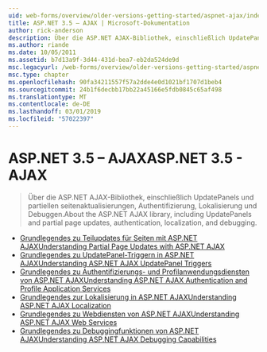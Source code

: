 ```yaml
---
uid: web-forms/overview/older-versions-getting-started/aspnet-ajax/index
title: ASP.NET 3.5 – AJAX | Microsoft-Dokumentation
author: rick-anderson
description: Über die ASP.NET AJAX-Bibliothek, einschließlich UpdatePanels und partiellen seitenaktualisierungen, Authentifizierung, Lokalisierung und Debuggen.
ms.author: riande
ms.date: 10/05/2011
ms.assetid: b7d13a9f-3d44-431d-bea7-eb2da524de9d
msc.legacyurl: /web-forms/overview/older-versions-getting-started/aspnet-ajax
msc.type: chapter
ms.openlocfilehash: 90fa34211557f57a2dde4e0d1021bf1707d1beb4
ms.sourcegitcommit: 24b1f6decbb17bb22a45166e5fdb0845c65af498
ms.translationtype: MT
ms.contentlocale: de-DE
ms.lasthandoff: 03/01/2019
ms.locfileid: "57022397"
---
```

<a name="aspnet-35---ajax"></a><span data-ttu-id="6332f-103">ASP.NET 3.5 – AJAX</span><span class="sxs-lookup"><span data-stu-id="6332f-103">ASP.NET 3.5 - AJAX</span></span>
====================
> <span data-ttu-id="6332f-104">Über die ASP.NET AJAX-Bibliothek, einschließlich UpdatePanels und partiellen seitenaktualisierungen, Authentifizierung, Lokalisierung und Debuggen.</span><span class="sxs-lookup"><span data-stu-id="6332f-104">About the ASP.NET AJAX library, including UpdatePanels and partial page updates, authentication, localization, and debugging.</span></span>


- [<span data-ttu-id="6332f-105">Grundlegendes zu Teilupdates für Seiten mit ASP.NET AJAX</span><span class="sxs-lookup"><span data-stu-id="6332f-105">Understanding Partial Page Updates with ASP.NET AJAX</span></span>](understanding-partial-page-updates-with-asp-net-ajax.md)
- [<span data-ttu-id="6332f-106">Grundlegendes zu UpdatePanel-Triggern in ASP.NET AJAX</span><span class="sxs-lookup"><span data-stu-id="6332f-106">Understanding ASP.NET AJAX UpdatePanel Triggers</span></span>](understanding-asp-net-ajax-updatepanel-triggers.md)
- [<span data-ttu-id="6332f-107">Grundlegendes zu Authentifizierungs- und Profilanwendungsdiensten von ASP.NET AJAX</span><span class="sxs-lookup"><span data-stu-id="6332f-107">Understanding ASP.NET AJAX Authentication and Profile Application Services</span></span>](understanding-asp-net-ajax-authentication-and-profile-application-services.md)
- [<span data-ttu-id="6332f-108">Grundlegendes zur Lokalisierung in ASP.NET AJAX</span><span class="sxs-lookup"><span data-stu-id="6332f-108">Understanding ASP.NET AJAX Localization</span></span>](understanding-asp-net-ajax-localization.md)
- [<span data-ttu-id="6332f-109">Grundlegendes zu Webdiensten von ASP.NET AJAX</span><span class="sxs-lookup"><span data-stu-id="6332f-109">Understanding ASP.NET AJAX Web Services</span></span>](understanding-asp-net-ajax-web-services.md)
- [<span data-ttu-id="6332f-110">Grundlegendes zu Debuggingfunktionen von ASP.NET AJAX</span><span class="sxs-lookup"><span data-stu-id="6332f-110">Understanding ASP.NET AJAX Debugging Capabilities</span></span>](understanding-asp-net-ajax-debugging-capabilities.md)
